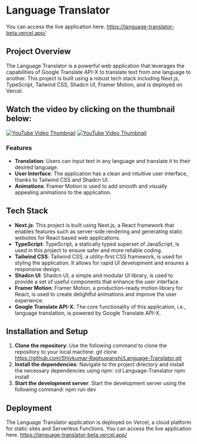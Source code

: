 # Language Translator
You can access the live application here. https://language-translator-beta.vercel.app/

## Project Overview

The Language Translator is a powerful web application that leverages the capabilities of Google Translate API-X to translate text from one language to another. This project is built using a robust tech stack including Next.js, TypeScript, Tailwind CSS, Shadcn UI, Framer Motion, and is deployed on Vercel.

## Watch the video by clicking on the thumbnail below:

[![YouTube Video Thumbnail](https://img.youtube.com/vi/A9YZ08L-uXQ/maxresdefault.jpg)](https://www.youtube.com/embed/A9YZ08L-uXQ?si=KQxWCoXnzPyri4YL)
[![YouTube Video Thumbnail](https://img.youtube.com/vi/wq-2tVBn8Tg/maxresdefault.jpg)](https://www.youtube.com/embed/wq-2tVBn8Tg?si=x8zVf99MI3mgS-w1)
### Features

- **Translation**: Users can input text in any language and translate it to their desired language.
- **User Interface**: The application has a clean and intuitive user interface, thanks to Tailwind CSS and Shadcn UI.
- **Animations**: Framer Motion is used to add smooth and visually appealing animations to the application.

## Tech Stack

- **Next.js**: This project is built using Next.js, a React framework that enables features such as server-side rendering and generating static websites for React based web applications.
- **TypeScript**: TypeScript, a statically typed superset of JavaScript, is used in this project to ensure safer and more reliable coding.
- **Tailwind CSS**: Tailwind CSS, a utility-first CSS framework, is used for styling the application. It allows for rapid UI development and ensures a responsive design.
- **Shadcn UI**: Shadcn UI, a simple and modular UI library, is used to provide a set of useful components that enhance the user interface.
- **Framer Motion**: Framer Motion, a production-ready motion library for React, is used to create delightful animations and improve the user experience.
- **Google Translate API-X**: The core functionality of this application, i.e., language translation, is powered by Google Translate API-X.

## Installation and Setup

1. **Clone the repository**: Use the following command to clone the repository to your local machine:
   git clone https://github.com/Shivkumar-Raghuwanshi/Language-Translator.git
2. **Install the dependencies**: Navigate to the project directory and install the necessary dependencies using npm:
   cd Language-Translator npm install
3. **Start the development server**: Start the development server using the following command:
   npm run dev

## Deployment

The Language Translator application is deployed on Vercel, a cloud platform for static sites and Serverless Functions. You can access the live application here.
https://language-translator-beta.vercel.app/



  
